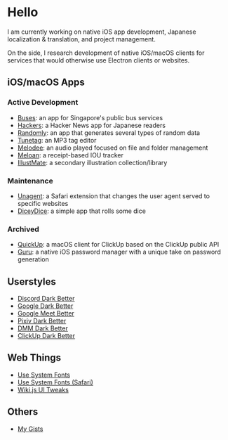 # Hello

I am currently working on native iOS app development, Japanese localization & translation, and project management.

On the side, I research development of native iOS/macOS clients for services that would otherwise use Electron clients or websites. 

## iOS/macOS Apps

### Active Development
- [Buses](https://github.com/katagaki/Tsugi2): an app for Singapore's public bus services
- [Hackers](https://github.com/katagaki/HackersJP): a Hacker News app for Japanese readers
- [Randomly](https://github.com/katagaki/Random): an app that generates several types of random data
- [Tunetag](https://github.com/katagaki/Tunetag): an MP3 tag editor
- [Melodee](https://github.com/katagaki/Melodee): an audio played focused on file and folder management
- [Meloan](https://github.com/katagaki/Meloan): a receipt-based IOU tracker
- [IllustMate](https://github.com/katagaki/IllustMate): a secondary illustration collection/library

### Maintenance
- [Unagent](https://github.com/katagaki/Unagent): a Safari extension that changes the user agent served to specific websites
- [DiceyDice](https://github.com/katagaki/DiceyDice): a simple app that rolls some dice

### Archived
- [QuickUp](https://github.com/katagaki/QuickUp): a macOS client for ClickUp based on the ClickUp public API
- [Guru](https://github.com/katagaki/Guru): a native iOS password manager with a unique take on password generation

## Userstyles
- [Discord Dark Better](https://gist.github.com/katagaki/229c7433652e67349d87579eb539b985)
- [Google Dark Better](https://gist.github.com/katagaki/b9be30fdea7e4ec27a479bef97ac02f8)
- [Google Meet Better](https://gist.github.com/katagaki/c93c770279ee42688a51c566674105b1)
- [Pixiv Dark Better](https://gist.github.com/katagaki/360b99fdc613d1147e737a80e8154fd3)
- [DMM Dark Better](https://gist.github.com/katagaki/ced053125b5af02fbbbff8800de6a891)
- [ClickUp Dark Better](https://gist.github.com/katagaki/1da75e73e3b323ae2a1ed02094264e50)

## Web Things
- [Use System Fonts](https://gist.github.com/katagaki/6321ded941644f754aeb6a64d29b2f79)
- [Use System Fonts (Safari)](https://gist.github.com/katagaki/cdc5419d1684cbd909e65334cf7ef2a4)
- [Wiki.js UI Tweaks](https://gist.github.com/katagaki/89b9c913ee1f496daa46788168013115)

## Others
- [My Gists](https://gist.github.com/katagaki)
